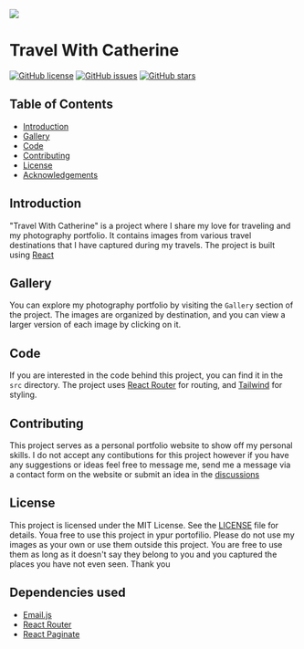 <img src="https://github.com/catherineisonline/travel-with-catherine/blob/main/public/projectPreview.png?raw=true"></img>

# Travel With Catherine

[![GitHub license](https://img.shields.io/github/license/catherineisonline/travel-with-catherine)](https://github.com/catherineisonline/travel-with-catherine/blob/main/LICENSE)
[![GitHub issues](https://img.shields.io/github/issues/catherineisonline/travel-with-catherine)](https://github.com/catherineisonline/travel-with-catherine/issues)
[![GitHub stars](https://img.shields.io/github/stars/catherineisonline/travel-with-catherine)](https://github.com/catherineisonline/travel-with-catherine/stargazers)

## Table of Contents

- [Introduction](#introduction)
- [Gallery](#gallery)
- [Code](#code)
- [Contributing](#contributing)
- [License](#license)
- [Acknowledgements](#acknowledgements)

## Introduction

"Travel With Catherine" is a project where I share my love for traveling and my photography portfolio. It contains images from various travel destinations that I have captured during my travels. The project is built using [React](https://reactjs.org/)

## Gallery

You can explore my photography portfolio by visiting the `Gallery` section of the project. The images are organized by destination, and you can view a larger version of each image by clicking on it.

## Code

If you are interested in the code behind this project, you can find it in the `src` directory. The project uses [React Router](https://reactrouter.com/) for routing, and [Tailwind](https://tailwindcss.com/) for styling.

## Contributing

This project serves as a personal portfolio website to show off my personal skills. I do not accept any contibutions for this project however if you have any suggestions or ideas feel free to message me, send me a message via a contact form on the website or submit an idea in the [discussions](https://github.com/catherineisonline/travel-with-catherine/discussions)

## License

This project is licensed under the MIT License. See the [LICENSE](https://github.com/catherineisonline/travel-with-catherine/blob/main/LICENSE) file for details. Youa free to use this project in ypur portofilio.
Please do not use my images as your own or use them outside this project. You are free to use them as long as it doesn't say they belong to you and you captured the places you have not even seen. Thank you

## Dependencies used
- [Email.js](https://www.emailjs.com/)
- [React Router](https://reactrouter.com/)
- [React Paginate](https://www.npmjs.com/package/react-paginate)

